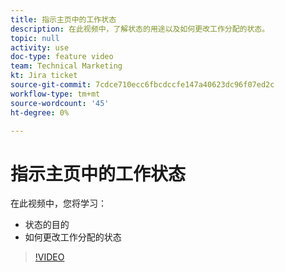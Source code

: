 ```yaml
---
title: 指示主页中的工作状态
description: 在此视频中，了解状态的用途以及如何更改工作分配的状态。
topic: null
activity: use
doc-type: feature video
team: Technical Marketing
kt: Jira ticket
source-git-commit: 7cdce710ecc6fbcdccfe147a40623dc96f07ed2c
workflow-type: tm+mt
source-wordcount: '45'
ht-degree: 0%

---
```


# 指示主页中的工作状态

在此视频中，您将学习：

* 状态的目的
* 如何更改工作分配的状态

>[!VIDEO](https://video.tv.adobe.com/v/335101/?quality=12)
